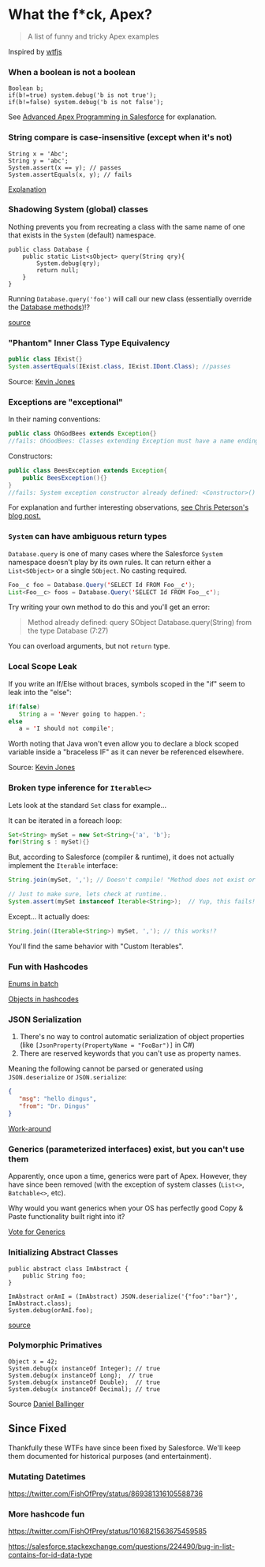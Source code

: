 # What the f*ck, Apex?

> A list of funny and tricky Apex examples

Inspired by [wtfjs](https://github.com/denysdovhan/wtfjs)

### When a boolean is not a boolean

``` apex
Boolean b;
if(b!=true) system.debug('b is not true');
if(b!=false) system.debug('b is not false');
```

See [Advanced Apex Programming in Salesforce](http://advancedapex.com/2012/08/23/funwithbooleans/) for explanation.


### String compare is case-insensitive (except when it's not) 

``` apex
String x = 'Abc';
String y = 'abc';
System.assert(x == y); // passes
System.assertEquals(x, y); // fails
```
[Explanation](https://salesforce.stackexchange.com/questions/80456/is-there-any-difference-in-equals-and-for-string-variables)

### Shadowing System (global) classes

Nothing prevents you from recreating a class with the same name of one that exists in the `System` (default) namespace.

``` apex
public class Database {
    public static List<sObject> query(String qry){
        System.debug(qry);
        return null;
    }
}
```

Running `Database.query('foo')` will call our new class (essentially override the [Database methods](https://developer.salesforce.com/docs/atlas.en-us.apexcode.meta/apexcode/apex_dynamic_soql.htm))!?


[source](https://twitter.com/FishOfPrey/status/1013530412121915392)

### "Phantom" Inner Class Type Equivalency 

```java
public class IExist{}
System.assertEquals(IExist.class, IExist.IDont.Class); //passes
```

Source: [Kevin Jones](https://twitter.com/nawforce/status/1154135982280597504)

### Exceptions are "exceptional"

In their naming conventions:

```java
public class OhGodBees extends Exception{}
//fails: OhGodBees: Classes extending Exception must have a name ending in 'Exception'
```

Constructors:

```java
public class BeesException extends Exception{
    public BeesException(){}
}
//fails: System exception constructor already defined: <Constructor>()
```

For explanation and further interesting observations, [see Chris Peterson's blog post.](https://www.ca-peterson.com/2015/01/23/leaky_abstractions_apex_exception_types/)

### `System` can have ambiguous return types

`Database.query` is one of many cases where the Salesforce `System` namespace doesn't play by its own rules. It can return either a `List<SObject>` or a single `SObject`.  No casting required.

```java
Foo__c foo = Database.Query('SELECT Id FROM Foo__c');
List<Foo__c> foos = Database.Query('SELECT Id FROM Foo__c');
```

Try writing your own method to do this and you'll get an error: 

> Method already defined: query SObject Database.query(String) from the type Database (7:27)

You can overload arguments, but not `return` type.

### Local Scope Leak

If you write an If/Else without braces, symbols scoped in the "if" seem to leak into the "else":

``` java
if(false)
   String a = 'Never going to happen.';
else
   a = 'I should not compile';
```
Worth noting that Java won't even allow you to declare a block scoped variable inside a "braceless IF" as it can never be referenced elsewhere.

Source: [Kevin Jones](https://twitter.com/nawforce/status/1180936132491657224)

### Broken type inference for `Iterable<>`

Lets look at the standard `Set` class for example...

It can be iterated in a foreach loop:

``` java
Set<String> mySet = new Set<String>{'a', 'b'};
for(String s : mySet){}
```

But, according to Salesforce (compiler & runtime), it does not actually implement the `Iterable` interface:

``` java
String.join(mySet, ','); // Doesn't compile! "Method does not exist or incorrect signature: void join(Set<String>, String)..."

// Just to make sure, lets check at runtime..
System.assert(mySet instanceof Iterable<String>);  // Yup, this fails! I guess Set really isn't an Iterable...
```

Except... It actually does:

``` java
String.join((Iterable<String>) mySet, ','); // this works!?
```

You'll find the same behavior with "Custom Iterables".

### Fun with Hashcodes

[Enums in batch](https://salesforce.stackexchange.com/questions/158557/enums-as-map-keys-dont-work-in-batchable)

[Objects in hashcodes](https://salesforce.stackexchange.com/questions/41741/map-set-size-when-sobjects-are-duplicated/41743#41743)

### JSON Serialization

1. There's no way to control automatic serialization of object properties (like `[JsonProperty(PropertyName = "FooBar")]` in C#)
2. There are reserved keywords that you can't use as property names.

Meaning the following cannot be parsed or generated using `JSON.deserialize` or `JSON.serialize`:

``` json
{
   "msg": "hello dingus",
   "from": "Dr. Dingus"
}
```

[Work-around](https://salesforce.stackexchange.com/questions/2276/how-do-you-deserialize-json-properties-that-are-reserved-words-in-apex)

### Generics (parameterized interfaces) exist, but you can't use them

Apparently, once upon a time, generics were part of Apex. However, they have since been removed (with the exception of system classes (`List<>`, `Batchable<>`, etc).  

Why would you want generics when your OS has perfectly good Copy & Paste functionality built right into it?

[Vote for Generics](https://success.salesforce.com/ideaView?id=08730000000aDnYAAU)

### Initializing Abstract Classes

``` apex
public abstract class ImAbstract {
    public String foo;
}

ImAbstract orAmI = (ImAbstract) JSON.deserialize('{"foo":"bar"}', ImAbstract.class);
System.debug(orAmI.foo);
```

[source](https://salesforce.stackexchange.com/questions/250184/can-create-an-instance-of-abstract-class-salesforce-bug?atw=1)

### Polymorphic Primatives

``` apex
Object x = 42;
System.debug(x instanceOf Integer); // true
System.debug(x instanceOf Long);  // true
System.debug(x instanceOf Double);  // true
System.debug(x instanceOf Decimal); // true
```

Source [Daniel Ballinger](https://twitter.com/FishOfPrey/status/1051965154454265856)


## Since Fixed

Thankfully these WTFs have since been fixed by Salesforce.  We'll keep them documented for historical purposes (and entertainment).

### Mutating Datetimes

https://twitter.com/FishOfPrey/status/869381316105588736

### More hashcode fun
https://twitter.com/FishOfPrey/status/1016821563675459585

https://salesforce.stackexchange.com/questions/224490/bug-in-list-contains-for-id-data-type
